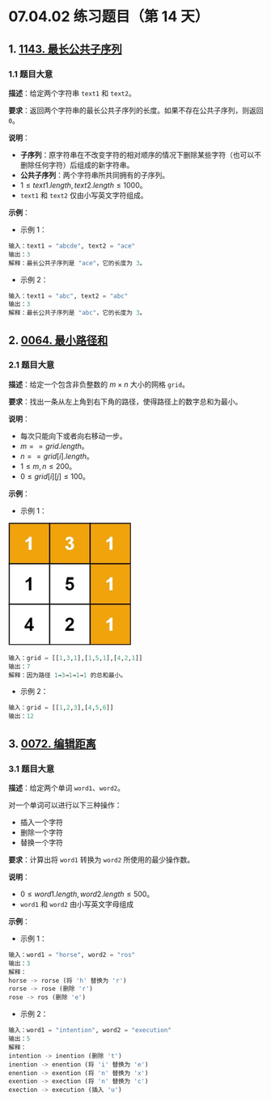 # 07.04.02 练习题目（第 14 天）

## 1. [1143. 最长公共子序列](https://leetcode.cn/problems/longest-common-subsequence/)

### 1.1 题目大意

**描述**：给定两个字符串 `text1` 和 `text2`。

**要求**：返回两个字符串的最长公共子序列的长度。如果不存在公共子序列，则返回 `0`。

**说明**：

- **子序列**：原字符串在不改变字符的相对顺序的情况下删除某些字符（也可以不删除任何字符）后组成的新字符串。
- **公共子序列**：两个字符串所共同拥有的子序列。
- $1 \le text1.length, text2.length \le 1000$。
- `text1` 和 `text2` 仅由小写英文字符组成。

**示例**：

- 示例 1：

```python
输入：text1 = "abcde", text2 = "ace" 
输出：3  
解释：最长公共子序列是 "ace"，它的长度为 3。
```

- 示例 2：

```python
输入：text1 = "abc", text2 = "abc"
输出：3
解释：最长公共子序列是 "abc"，它的长度为 3。
```

## 2. [0064. 最小路径和](https://leetcode.cn/problems/minimum-path-sum/)

### 2.1 题目大意

**描述**：给定一个包含非负整数的 $m \times n$  大小的网格 `grid`。

**要求**：找出一条从左上角到右下角的路径，使得路径上的数字总和为最小。

**说明**：

- 每次只能向下或者向右移动一步。
- $m == grid.length$。
- $n == grid[i].length$。
- $1 \le m, n \le 200$。
- $0 \le grid[i][j] \le 100$。

**示例**：

- 示例 1：

![](../../images/20201024006401.jpg)

```python
输入：grid = [[1,3,1],[1,5,1],[4,2,1]]
输出：7
解释：因为路径 1→3→1→1→1 的总和最小。
```

- 示例 2：

```python
输入：grid = [[1,2,3],[4,5,6]]
输出：12
```

## 3. [0072. 编辑距离](https://leetcode.cn/problems/edit-distance/)

### 3.1 题目大意

**描述**：给定两个单词 `word1`、`word2`。

对一个单词可以进行以下三种操作：

- 插入一个字符
- 删除一个字符
- 替换一个字符

**要求**：计算出将 `word1` 转换为 `word2` 所使用的最少操作数。

**说明**：

- $0 \le word1.length, word2.length \le 500$。
- `word1` 和 `word2` 由小写英文字母组成

**示例**：

- 示例 1：

```python
输入：word1 = "horse", word2 = "ros"
输出：3
解释：
horse -> rorse (将 'h' 替换为 'r')
rorse -> rose (删除 'r')
rose -> ros (删除 'e')
```

- 示例 2：

```python
输入：word1 = "intention", word2 = "execution"
输出：5
解释：
intention -> inention (删除 't')
inention -> enention (将 'i' 替换为 'e')
enention -> exention (将 'n' 替换为 'x')
exention -> exection (将 'n' 替换为 'c')
exection -> execution (插入 'u')
```
